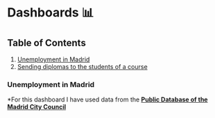 # Dashboards 📊
## Table of Contents
1. [Unemployment in Madrid](#Unemployment-in-Madrid)
2. [Sending diplomas to the students of a course](#Sending-diplomas-to-the-students-of-a-course)

### Unemployment in Madrid
*For this dashboard I have used data from the [**Public Database of the Madrid City Council**](https://servpub.madrid.es/CSEBD_WBINTER/seleccionSerie.html?numSerie=0904010000014)

